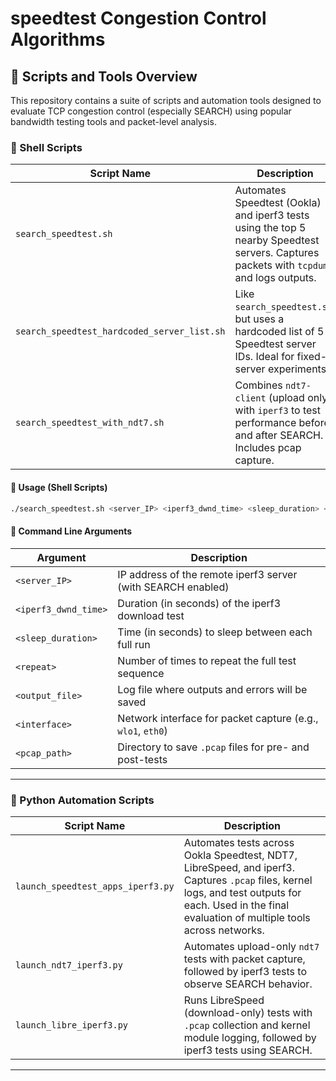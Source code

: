 # speedtest Congestion Control Algorithms

## 📂 Scripts and Tools Overview

This repository contains a suite of scripts and automation tools designed to evaluate TCP congestion control (especially SEARCH) using popular bandwidth testing tools and packet-level analysis.

### 🔧 Shell Scripts

| Script Name                                   | Description |
|----------------------------------------------|-------------|
| `search_speedtest.sh`                        | Automates Speedtest (Ookla) and iperf3 tests using the top 5 nearby Speedtest servers. Captures packets with `tcpdump` and logs outputs. |
| `search_speedtest_hardcoded_server_list.sh`  | Like `search_speedtest.sh`, but uses a hardcoded list of 5 Speedtest server IDs. Ideal for fixed-server experiments. |
| `search_speedtest_with_ndt7.sh`              | Combines `ndt7-client` (upload only) with `iperf3` to test performance before and after SEARCH. Includes pcap capture. |

#### 🧪 Usage (Shell Scripts)
```bash
./search_speedtest.sh <server_IP> <iperf3_dwnd_time> <sleep_duration> <repeat> <output_file> <interface> <pcap_path>
```

#### 📌 Command Line Arguments

| Argument             | Description                                                  |
|----------------------|--------------------------------------------------------------|
| `<server_IP>`        | IP address of the remote iperf3 server (with SEARCH enabled) |
| `<iperf3_dwnd_time>` | Duration (in seconds) of the iperf3 download test            |
| `<sleep_duration>`   | Time (in seconds) to sleep between each full run             |
| `<repeat>`           | Number of times to repeat the full test sequence             |
| `<output_file>`      | Log file where outputs and errors will be saved              |
| `<interface>`        | Network interface for packet capture (e.g., `wlo1`, `eth0`)  |
| `<pcap_path>`        | Directory to save `.pcap` files for pre- and post-tests      |

---

### 🐍 Python Automation Scripts

| Script Name                    | Description |
|--------------------------------|-------------|
| `launch_speedtest_apps_iperf3.py` | Automates tests across Ookla Speedtest, NDT7, LibreSpeed, and iperf3. Captures `.pcap` files, kernel logs, and test outputs for each. Used in the final evaluation of multiple tools across networks. |
| `launch_ndt7_iperf3.py`           | Automates upload-only `ndt7` tests with packet capture, followed by iperf3 tests to observe SEARCH behavior. |
| `launch_libre_iperf3.py`         | Runs LibreSpeed (download-only) tests with `.pcap` collection and kernel module logging, followed by iperf3 tests using SEARCH. |

---
